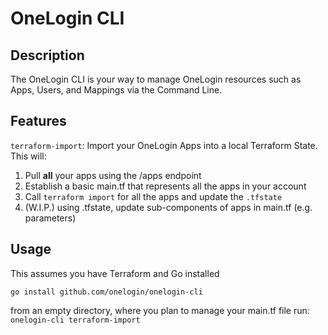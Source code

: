 # OneLogin CLI

## Description

The OneLogin CLI is your way to manage OneLogin resources such as Apps, Users, and Mappings via the Command Line.

## Features
`terraform-import`: Import your OneLogin Apps into a local Terraform State.
This will:
  1. Pull **all** your apps using the /apps endpoint
  2. Establish a basic main.tf that represents all the apps in your account
  3. Call `terraform import` for all the apps and update the `.tfstate`
  4. (W.I.P.) using .tfstate, update sub-components of apps in main.tf (e.g. parameters)

## Usage
This assumes you have Terraform and Go installed

`go install github.com/onelogin/onelogin-cli`

from an empty directory, where you plan to manage your main.tf file run:
`onelogin-cli terraform-import`
